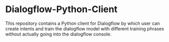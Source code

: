 # Dialogflow-Python-Client
This repository contains a Python client for Dialogflow by which user can create intents and train the dialogflow model with different training phrases without actually going into the dialogflow console.
